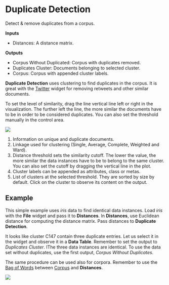 Duplicate Detection
===================

Detect & remove duplicates from a corpus.

**Inputs**

- Distances: A distance matrix.

**Outputs**

- Corpus Without Duplicated: Corpus with duplicates removed.
- Duplicates Cluster: Documents belonging to selected cluster.
- Corpus: Corpus with appended cluster labels.

**Duplicate Detection** uses clustering to find duplicates in the corpus. It is great with the [Twitter](twitter-widget.md) widget for removing retweets and other similar documents.

To set the level of similarity, drag the line vertical line left or right in the visualization. The further left the line, the more similar the documents have to be in order to be considered duplicates. You can also set the threshold manually in the control area.

![](images/Duplicate-Detection-stamped.png)

1. Information on unique and duplicate documents.
2. Linkage used for clustering (Single, Average, Complete, Weighted and Ward).
3. Distance threshold sets the similarity cutoff. The lower the value, the more similar the data instances have to be to belong to the same cluster. You can also set the cutoff by dragging the vertical line in the plot.
4. Cluster labels can be appended as attributes, class or metas.
5. List of clusters at the selected threshold. They are sorted by size by default. Click on the cluster to observe its content on the output.

Example
-------

This simple example uses *iris* data to find identical data instances. Load *iris* with the **File** widget and pass it to **Distances**. In **Distances**, use Euclidean distance for computing the distance matrix. Pass distances to **Duplicate Detection**.

It looks like cluster C147 contain three duplicate entries. Let us select it in the widget and observe it in a **Data Table**. Remember to set the output to *Duplicates Cluster*. IThe three data instances are identical. To use the data set without duplicates, use the first output, *Corpus Without Duplicates*.

The same procedure can be used also for corpora. Remember to use the [Bag of Words](bagofwords-widget.md) between [Corpus](corpus-widget.md) and **Distances**.

![](images/Duplicate-Detection-Example.png)
